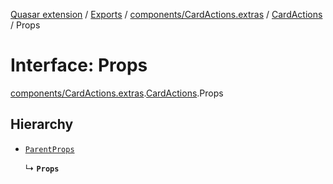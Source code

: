 [Quasar extension](../index.md) / [Exports](../modules.md) / [components/CardActions.extras](../modules/components_CardActions_extras.md) / [CardActions](../modules/components_CardActions_extras.CardActions.md) / Props

# Interface: Props

[components/CardActions.extras](../modules/components_CardActions_extras.md).[CardActions](../modules/components_CardActions_extras.CardActions.md).Props

## Hierarchy

- [`ParentProps`](components_CardActions_extras.CardActions.ParentProps.md)

  ↳ **`Props`**
